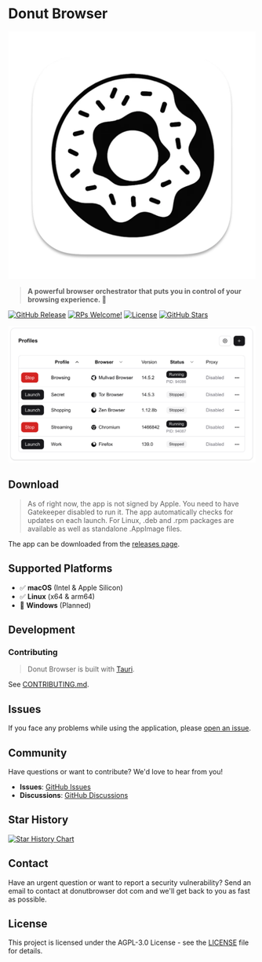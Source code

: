 # Donut Browser

![Donut Browser Logo](assets/logo.png)

> **A powerful browser orchestrator that puts you in control of your browsing experience. 🍩**

[![GitHub Release](https://img.shields.io/github/v/release/zhom/donutbrowser)](https://github.com/zhom/donutbrowser/releases/latest)
[![RPs Welcome!](https://img.shields.io/badge/PRs-welcome-brightgreen.svg?style=flat)](https://github.com/zhom/donutbrowser/issues)
[![License](https://img.shields.io/badge/license-AGPL--3.0-blue.svg)](https://github.com/zhom/donutbrowser/blob/main/LICENSE)
[![GitHub Stars](https://img.shields.io/github/stars/zhom/donutbrowser?style=social)](https://github.com/zhom/donutbrowser/stargazers)

![Donut Browser Preview](assets/preview.png)

## Download

> As of right now, the app is not signed by Apple. You need to have Gatekeeper disabled to run it. The app automatically checks for updates on each launch.
> For Linux, .deb and .rpm packages are available as well as standalone .AppImage files.

The app can be downloaded from the [releases page](https://github.com/zhom/donutbrowser/releases/latest).

## Supported Platforms

- ✅ **macOS** (Intel & Apple Silicon)
- ✅ **Linux** (x64 & arm64)
- 🔄 **Windows** (Planned)

## Development

### Contributing

> Donut Browser is built with [Tauri](https://v2.tauri.app/).

See [CONTRIBUTING.md](CONTRIBUTING.md).

## Issues

If you face any problems while using the application, please [open an issue](https://github.com/zhom/donutbrowser/issues).

## Community

Have questions or want to contribute? We'd love to hear from you!

- **Issues**: [GitHub Issues](https://github.com/zhom/donutbrowser/issues)
- **Discussions**: [GitHub Discussions](https://github.com/zhom/donutbrowser/discussions)

## Star History

[![Star History Chart](https://api.star-history.com/svg?repos=zhom/donutbrowser&type=Date)](https://www.star-history.com/#zhom/donutbrowser&Date)

## Contact

Have an urgent question or want to report a security vulnerability? Send an email to contact at donutbrowser dot com and we'll get back to you as fast as possible.

## License

This project is licensed under the AGPL-3.0 License - see the [LICENSE](LICENSE) file for details.
